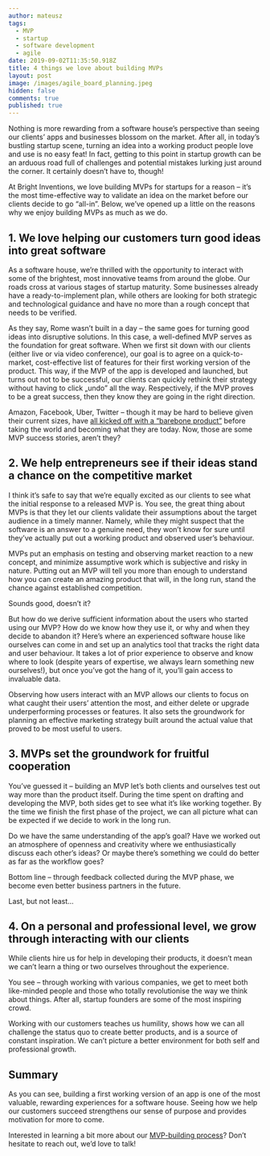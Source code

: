 ```yaml
---
author: mateusz
tags:
  - MVP
  - startup
  - software development
  - agile
date: 2019-09-02T11:35:50.918Z
title: 4 things we love about building MVPs
layout: post
image: /images/agile_board_planning.jpeg
hidden: false
comments: true
published: true
---
```

Nothing is more rewarding from a software house’s perspective than seeing our clients’ apps and businesses blossom on the market. After all, in today’s bustling startup scene, turning an idea into a working product people love and use is no easy feat! In fact, getting to this point in startup growth can be an arduous road full of challenges and potential mistakes lurking just around the corner. It certainly doesn’t have to, though!

At Bright Inventions, we love building MVPs for startups for a reason – it’s the most time-effective way to validate an idea on the market before our clients decide to go “all-in”. Below, we’ve opened up a little on the reasons why we enjoy building MVPs as much as we do.

## **1.  We love helping our customers turn good ideas into great software**

As a software house, we’re thrilled with the opportunity to interact with some of the brightest, most innovative teams from around the globe. Our roads cross at various stages of startup maturity. Some businesses already have a ready-to-implement plan, while others are looking for both strategic and technological guidance and have no more than a rough concept that needs to be verified. 

As they say, Rome wasn’t built in a day – the same goes for turning good ideas into disruptive solutions. In this case, a well-defined MVP serves as the foundation for great software. When we first sit down with our clients (either live or via video conference), our goal is to agree on a quick-to-market, cost-effective list of features for their first working version of the product. This way, if the MVP of the app is developed and launched, but turns out not to be successful, our clients can quickly rethink their strategy without having to click „undo” all the way. Respectively, if the MVP proves to be a great success, then they know they are going in the right direction.

Amazon, Facebook, Uber, Twitter – though it may be hard to believe given their current sizes, have [all kicked off with a “barebone product”](https://generalassemb.ly/blog/businesses-that-started-as-a-minimum-viable-product/) before taking the world and becoming what they are today. Now, those are some MVP success stories, aren’t they?

## **2. We help entrepreneurs see if their ideas stand a chance on the competitive market**

I think it’s safe to say that we’re equally excited as our clients to see what the initial response to a released MVP is.  You see, the great thing about MVPs is that they let our clients validate their assumptions about the target audience in a timely manner. Namely, while they might suspect that the software is an answer to a genuine need, they won’t know for sure until they’ve actually put out a working product and observed user’s behaviour. 

MVPs put an emphasis on testing and observing market reaction to a new concept, and minimize assumptive work which is subjective and risky in nature. Putting out an MVP will tell you more than enough to understand how you can create an amazing product that will, in the long run, stand the chance against established competition. 

Sounds good, doesn’t it? 

But how do we derive sufficient information about the users who started using our MVP? How do we know how they use it, or why and when they decide to abandon it? Here’s where an experienced software house like ourselves can come in and set up an analytics tool that tracks the right data and user behaviour. It takes a lot of prior experience to observe and know where to look (despite years of expertise, we always learn something new ourselves!), but once you’ve got the hang of it, you’ll gain access to invaluable data.

Observing how users interact with an MVP allows our clients to focus on what caught their users’ attention the most, and either delete or upgrade underperforming processes or features. It also sets the groundwork for planning an effective marketing strategy built around the actual value that proved to be most useful to users. 

## **3. MVPs set the groundwork for fruitful cooperation**

You’ve guessed it – building an MVP let’s both clients and ourselves test out way more than the product itself. During the time spent on drafting and developing the MVP, both sides get to see what it’s like working together. By the time we finish the first phase of the project, we can all picture what can be expected if we decide to work in the long run.

Do we have the same understanding of the app’s goal? Have we worked out an atmosphere of openness and creativity where we enthusiastically discuss each other’s ideas? Or maybe there’s something we could do better as far as the workflow goes?

Bottom line – through feedback collected during the MVP phase, we become even better business partners in the future. 

Last, but not least...

## **4. On a personal and professional level, we grow through interacting with our clients**

While clients hire us for help in developing their products, it doesn’t mean we can’t learn a thing or two ourselves throughout the experience. 

You see – through working with various companies, we get to meet both like-minded people and those who totally revolutionise the way we think about things. After all, startup founders are some of the most inspiring crowd.  

Working with our customers teaches us humility, shows how we can all challenge the status quo to create better products, and is a source of constant inspiration. We can’t picture a better environment for both self and professional growth. 

## Summary

As you can see, building a first working version of an app is one of the most valuable, rewarding experiences for a software house. Seeing how we help our customers succeed strengthens our sense of purpose and provides motivation for more to come.

Interested in learning a bit more about our [MVP-building process](/our-areas/mvp-development)? Don’t hesitate to reach out, we’d love to talk!